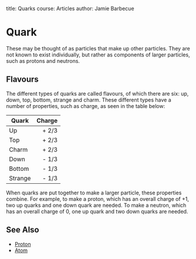 title: Quarks
course: Articles
author: Jamie Barbecue

Quark
=====

These may be thought of as particles that make up other particles. They
are not known to exist individually, but rather as components of larger
particles, such as protons and neutrons.

Flavours
--------

The different types of quarks are called flavours, of which there are
six: up, down, top, bottom, strange and charm. These different types
have a number of properties, such as charge, as seen in the table below:

| Quark   | Charge |
| ------- | ------:|
| Up      | + 2/3  |
| Top     | + 2/3  |
| Charm   | + 2/3  |
| Down    | - 1/3  |
| Bottom  | - 1/3  |
| Strange | - 1/3  |

When quarks are put together to make a larger particle, these properties
combine. For example, to make a proton, which has an overall charge of
+1, two up quarks and one down quark are needed. To make a neutron,
which has an overall charge of 0, one up quark and two down quarks are
needed.

See Also
--------

- [Proton](article.php?article_name=Proton)
 - [Atom](atom-1)

